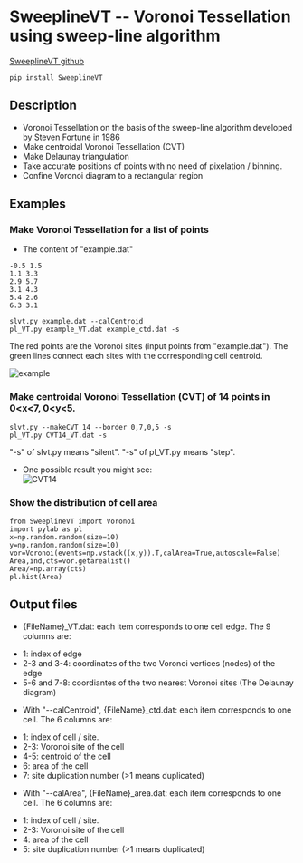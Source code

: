 # SweeplineVT -- Voronoi Tessellation using sweep-line algorithm

[SweeplineVT github](https://github.com/lewtonstein/SweeplineVT)

```
pip install SweeplineVT
```

## Description
* Voronoi Tessellation on the basis of the sweep-line algorithm developed by Steven Fortune in 1986
* Make centroidal Voronoi Tessellation (CVT)
* Make Delaunay triangulation
* Take accurate positions of points with no need of pixelation / binning.
* Confine Voronoi diagram to a rectangular region
## Examples
### Make Voronoi Tessellation for a list of points
* The content of "example.dat"

```
-0.5 1.5
1.1 3.3
2.9 5.7
3.1 4.3
5.4 2.6
6.3 3.1
```

```
slvt.py example.dat --calCentroid
pl_VT.py example_VT.dat example_ctd.dat -s
```

The red points are the Voronoi sites (input points from "example.dat"). The green lines connect each sites with the corresponding cell centroid.

![example](https://github.com/lewtonstein/SweeplineVT/blob/master/SweeplineVT/doc/example_VT.png?raw=true)

### Make centroidal Voronoi Tessellation (CVT) of 14 points in 0<x<7, 0<y<5.
```
slvt.py --makeCVT 14 --border 0,7,0,5 -s
pl_VT.py CVT14_VT.dat -s
```

"-s" of slvt.py means "silent". "-s" of pl_VT.py means "step".

* One possible result you might see:   
![CVT14](https://github.com/lewtonstein/SweeplineVT/blob/master/SweeplineVT/doc/CVT14_VT.png?raw=true)


### Show the distribution of cell area

```
from SweeplineVT import Voronoi
import pylab as pl
x=np.random.random(size=10)
y=np.random.random(size=10)
vor=Voronoi(events=np.vstack((x,y)).T,calArea=True,autoscale=False)
Area,ind,cts=vor.getarealist()
Area/=np.array(cts)
pl.hist(Area)
```


## Output files
* {FileName}_VT.dat: each item corresponds to one cell edge. The 9 columns are:
 + 1: index of edge
 + 2-3 and 3-4: coordinates of the two Voronoi vertices (nodes) of the edge
 + 5-6 and 7-8: coordiantes of the two nearest Voronoi sites (The Delaunay diagram)

* With "--calCentroid", {FileName}_ctd.dat: each item corresponds to one cell. The 6 columns are:
 + 1: index of cell / site.
 + 2-3: Voronoi site of the cell
 + 4-5: centroid of the cell
 + 6: area of the cell
 + 7: site duplication number (>1 means duplicated)

* With "--calArea", {FileName}_area.dat: each item corresponds to one cell. The 6 columns are:
 + 1: index of cell / site.
 + 2-3: Voronoi site of the cell
 + 4: area of the cell
 + 5: site duplication number (>1 means duplicated)


